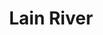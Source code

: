 ---
title: "Lain River"
title_bn: "লাইন নদী"
description: "It’s a u-shaped river that flows through Jaintapur and Kanaighat in Sylhet."
---